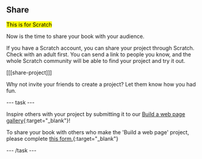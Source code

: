 ## Share

<mark> This is for Scratch </mark>

Now is the time to share your book with your audience.

If you have a Scratch account, you can share your project through Scratch. Check with an adult first. You can send a link to people you know, and the whole Scratch community will be able to find your project and try it out.

[[[share-project]]]

Why not invite your friends to create a project? Let them know how you had fun.

--- task ---

Inspire others with your project by submitting it to our [Build a web page gallery](https://wke.lt/w/s/XwKkeu){:target="_blank"}!

To share your book with others who make the 'Build a web page' project, please complete [this form.](https://form.raspberrypi.org/f/community-project-submissions){:target="_blank"}

--- /task ---
